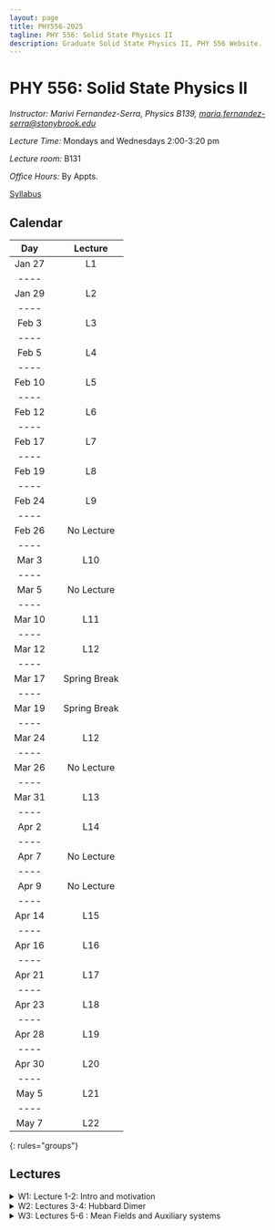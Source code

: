 ```yaml
---
layout: page
title: PHY556-2025
tagline: PHY 556: Solid State Physics II
description: Graduate Solid State Physics II, PHY 556 Website.
---
```


# PHY 556: Solid State Physics II

*Instructor: Marivi Fernandez-Serra, Physics B139, maria.fernandez-serra@stonybrook.edu*  

*Lecture Time:* Mondays and Wednesdays 2:00-3:20 pm

*Lecture room:* B131

*Office Hours:* By Appts.

[Syllabus](pages/syllabus.html)

## Calendar

|Day | |Lecture |
|:----------:|--|:---------------:|
| Jan 27 || L1|
|----
| Jan 29 || L2 |
|----
| Feb 3  || L3 |
|----
| Feb 5 || L4 |
|----
| Feb 10 ||  L5 |
|----
| Feb 12 ||  L6 |
|----
| Feb 17 ||  L7 |
|----
| Feb 19 ||  L8 |
|----
| Feb 24 ||  L9 |
|----
| Feb 26 ||  No Lecture |
|----
| Mar 3 ||  L10 |
|----
| Mar 5 ||  No Lecture |
|----
| Mar 10 ||  L11 |
|----
| Mar 12 ||  L12 |
|----
| Mar 17 ||  Spring Break |
|----
| Mar 19 ||  Spring Break |
|----
| Mar 24 ||  L12 |
|----
| Mar 26 ||  No Lecture |
|----
| Mar 31 ||  L13 |
|----
| Apr 2 ||  L14 |
|----
| Apr 7 ||  No Lecture |
|----
| Apr 9 ||  No Lecture |
|----
| Apr 14 ||  L15 |
|----
| Apr 16 ||  L16 |
|----
| Apr 21 ||  L17 |
|----
| Apr 23 ||  L18 |
|----
| Apr 28 | | L19 |
|----
| Apr 30 ||  L20 |
|----
| May 5 ||  L21 |
|----
| May 7 ||  L22 |
{: rules="groups"}


## Lectures

<details>
  <summary>W1: Lecture 1-2: Intro and motivation</summary>

<ul>
  <li> <a href="./pages/Lectures/L1.pdf" target="_blank" rel="noopener noreferrer">Lecture 1 notes</a>  </li>
  
   <li> Readings: </li>
  <ul>
  <li> Interacting electrons Chapters 1-3 </li>
    </ul>  

  
  </ul>
</details>

<details>
  <summary>W2: Lectures 3-4: Hubbard Dimer </summary>

<ul>
  <li> <a href="./pages/Lectures/HubbardDimer.pdf" target="_blank" rel="noopener noreferrer">Lecture 3-4 notes</a>  </li>
  
  <li> Readings: </li>
  <ul>
  <li> <a href="./pages/Lectures/FalicovHarris.pdf" target="_blank" rel="noopener noreferrer">Falicov Harris 1969 Paper</a> </li>
    </ul>  
  </ul>
</details>

<details>
  <summary>W3: Lectures 5-6 : Mean Fields and Auxiliary systems </summary>

<ul>
  <li> <a href="./pages/Lectures/L3_I.pdf" target="_blank" rel="noopener noreferrer">Lecture 5 notes</a>  </li>
  
  <li> <a href="./pages/Lectures/L3Slides.pdf" target="_blank" rel="noopener noreferrer">Lecture 5 slides</a>  </li>
  
  <li> <a href="./pages/Lectures/appendix1-5.pdf" target="_blank" rel="noopener noreferrer">Lecture 5 extra</a>  </li>
  
  <li> <a href="./pages/Lectures/L3_II.pdf" target="_blank" rel="noopener noreferrer">Lecture 6 notes</a>  </li>
  
  <li> <a href="./pages/Lectures/L3_IISlides.pdf" target="_blank" rel="noopener noreferrer">Lecture 6 slides</a>  </li>


  <li> Readings: </li>
  <ul>
  <li>Interacting Electrons Chapter 4</li>
    </ul>  
  </ul>
</details>

